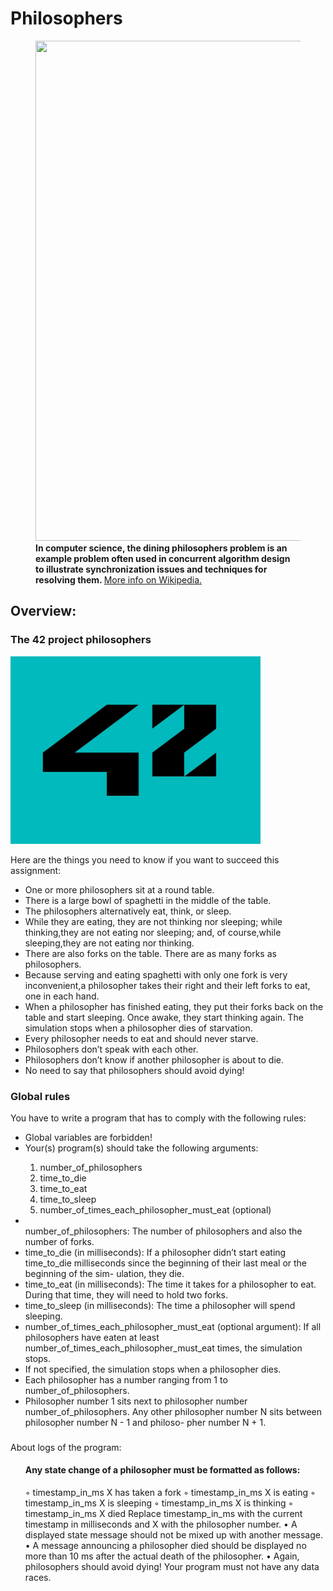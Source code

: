 <h1>Philosophers</h1>
<figure>
  <img src="https://austingwalters.com/wp-content/uploads/2014/05/Dining_philosophers.png" width="800" height="800 alt=" 5 Philosophers">
  <figcaption><strong>In computer science, the dining philosophers problem is an example problem often used in concurrent algorithm design to illustrate synchronization issues and techniques for resolving them. </strong>
  <a href="https://en.wikipedia.org/wiki/Dining_philosophers_problem" target="_blank" > More info on Wikipedia.</a>
  </figcaption> 
</figure>
<h2>Overview: </h2> 
<h3> The 42 project philosophers </h3>
 <img src="img/42" width="400" height="300" alt=" 42 School">
<p> Here are the things you need to know if you want to succeed this assignment:</p>
<ul>
<li>One or more philosophers sit at a round table.</li>
<li>There is a large bowl of spaghetti in the middle of the table.</li>
<li> The philosophers alternatively eat, think, or sleep.</li>
<li> While they are eating, they are not thinking nor sleeping; while thinking,they are not eating nor sleeping; and, of course,while sleeping,they are not eating nor thinking.</li>
<li> There are also forks on the table. There are as many forks as philosophers.</li>
<li> Because serving and eating spaghetti with only one fork is very inconvenient,a philosopher takes their right and their left forks to eat, one in each hand.</li>
<li> When a philosopher has finished eating, they put their forks back on the table and start sleeping. Once awake, they start thinking again. The simulation stops when a philosopher dies of starvation.</li>
<li> Every philosopher needs to eat and should never starve.</li>
<li> Philosophers don’t speak with each other.</li>
<li> Philosophers don’t know if another philosopher is about to die.</li>
<li> No need to say that philosophers should avoid dying!</li>
</ul>
<h3>Global rules</h3>
<p>You have to write a program that has to comply with the following rules:</p>
<ul>
<li>Global variables are forbidden!</li>
<li>Your(s) program(s) should take the following arguments:</li>
<ol> 
  <li>number_of_philosophers</li>
  <li>time_to_die </li>
  <li>time_to_eat </li>
  <li>time_to_sleep</li>
 <li>number_of_times_each_philosopher_must_eat (optional) </li>
</ol>
<li></li>number_of_philosophers: The number of philosophers and also the number of forks.</li>
<li>time_to_die (in milliseconds): If a philosopher didn’t start eating time_to_die milliseconds since the beginning of their last meal or the beginning of the sim- ulation, they die.</li>
<li>time_to_eat (in milliseconds): The time it takes for a philosopher to eat. During that time, they will need to hold two forks.</li>
<li>time_to_sleep (in milliseconds): The time a philosopher will spend sleeping.</li>
<li>number_of_times_each_philosopher_must_eat (optional argument): If all philosophers have eaten at least number_of_times_each_philosopher_must_eat times, the simulation stops.</li>
<li>If not specified, the simulation stops when a philosopher dies.</li>
<li>Each philosopher has a number ranging from 1 to number_of_philosophers.</li>
<li>Philosopher number 1 sits next to philosopher number number_of_philosophers. Any other philosopher number N sits between philosopher number N - 1 and philoso- pher number N + 1.</li>
</ul>
<h3></h3>About logs of the program:</h3>
<ul> <h4>Any state change of a philosopher must be formatted as follows:</h4> ◦ timestamp_in_ms X has taken a fork ◦ timestamp_in_ms X is eating ◦ timestamp_in_ms X is sleeping ◦ timestamp_in_ms X is thinking ◦ timestamp_in_ms X died Replace timestamp_in_ms with the current timestamp in milliseconds and X with the philosopher number. • A displayed state message should not be mixed up with another message. • A message announcing a philosopher died should be displayed no more than 10 ms after the actual death of the philosopher. • Again, philosophers should avoid dying! Your program must not have any data races.
</ul>
